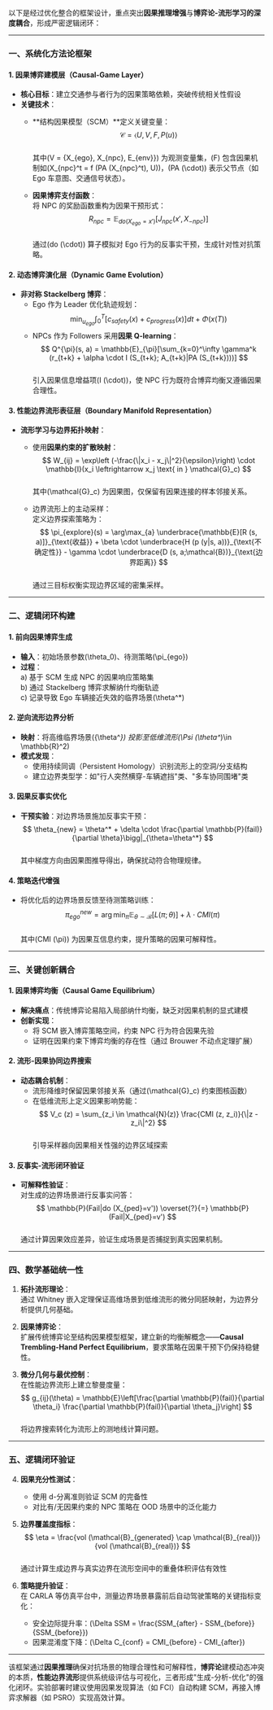 

以下是经过优化整合的框架设计，重点突出**因果推理增强**与**博弈论-流形学习的深度耦合**，形成严密逻辑闭环：

---

### **一、系统化方法论框架**
#### **1. 因果博弈建模层（Causal-Game Layer）**
- **核心目标**：建立交通参与者行为的因果策略依赖，突破传统相关性假设  
- **关键技术**：  
  - **结构因果模型（SCM）**定义关键变量：  
    $$
    \mathcal{C} = \langle U, V, F, P (u) \rangle
    $$  
    其中\(V = \{X_{ego}, X_{npc}, E_{env}\}\) 为观测变量集，\(F\) 包含因果机制如\(X_{npc}^t = f (PA (X_{npc}^t), U)\)，\(PA (\cdot)\) 表示父节点（如 Ego 车意图、交通信号状态）。  

  - **因果博弈支付函数**：  
    将 NPC 的奖励函数重构为因果干预形式：  
    $$
    R_{npc} = \mathbb{E}_{do (X_{ego}=x')}[J_{npc}(x', X_{-npc})]
    $$  
    通过\(do (\cdot)\) 算子模拟对 Ego 行为的反事实干预，生成针对性对抗策略。

#### **2. 动态博弈演化层（Dynamic Game Evolution）**
- **非对称 Stackelberg 博弈**：  
  - Ego 作为 Leader 优化轨迹规划：  
    $$
    \min_{u_{ego}} \int_0^T [c_{safety}(x) + c_{progress}(x)]dt + \Phi (x (T))
    $$  
  - NPCs 作为 Followers 采用**因果 Q-learning**：  
    $$
    Q^{\pi}(s, a) = \mathbb{E}_{\pi}[\sum_{k=0}^\infty \gamma^k (r_{t+k} + \alpha \cdot I (S_{t+k}; A_{t+k}|PA (S_{t+k})))]
    $$  
    引入因果信息增益项\(I (\cdot)\)，使 NPC 行为既符合博弈均衡又遵循因果合理性。

#### **3. 性能边界流形表征层（Boundary Manifold Representation）**
- **流形学习与边界拓扑映射**：  
  - 使用**因果约束的扩散映射**：  
    $$
    W_{ij} = \exp\left (-\frac{\|x_i - x_j\|^2}{\epsilon}\right) \cdot \mathbb{I}(x_i \leftrightarrow x_j \text{ in } \mathcal{G}_c)
    $$  
    其中\(\mathcal{G}_c\) 为因果图，仅保留有因果连接的样本邻接关系。  

  - 边界流形上的主动采样：  
    定义边界探索策略为：  
    $$
    \pi_{explore}(s) = \arg\max_{a} \underbrace{\mathbb{E}[R (s, a)]}_{\text{收益}} + \beta \cdot \underbrace{H (p (y|s, a))}_{\text{不确定性}} - \gamma \cdot \underbrace{D (s, a;\mathcal{B})}_{\text{边界距离}}
    $$  
    通过三目标权衡实现边界区域的密集采样。

---

### **二、逻辑闭环构建**
#### **1. 前向因果博弈生成**
- **输入**：初始场景参数\(\theta_0\)、待测策略\(\pi_{ego}\)  
- **过程**：  
  a) 基于 SCM 生成 NPC 的因果响应策略集  
  b) 通过 Stackelberg 博弈求解纳什均衡轨迹  
  c) 记录导致 Ego 车辆接近失效的临界场景\(\theta^*\)  

#### **2. 逆向流形边界分析**
- **映射**：将高维临界场景\(\{\theta^*\}\) 投影至低维流形\(\Psi (\theta^*)\in \mathbb{R}^2\)  
- **模式发现**：  
  - 使用持续同调（Persistent Homology）识别流形上的空洞/分支结构  
  - 建立边界类型学：如"行人突然横穿-车辆遮挡"类、"多车协同围堵"类  

#### **3. 因果反事实优化**
- **干预实验**：对边界场景施加反事实干预：  
  $$
  \theta_{new} = \theta^* + \delta \cdot \frac{\partial \mathbb{P}(fail)}{\partial \theta}\bigg|_{\theta=\theta^*}
  $$  
  其中梯度方向由因果图推导得出，确保扰动符合物理规律。  

#### **4. 策略迭代增强**
- 将优化后的边界场景反馈至待测策略训练：  
  $$
  \pi_{ego}^{new} = \arg\min_\pi \mathbb{E}_{\theta \sim \mathcal{B}}[L (\pi;\theta)] + \lambda \cdot CMI (\pi)
  $$  
  其中\(CMI (\pi)\) 为因果互信息约束，提升策略的因果可解释性。

---

### **三、关键创新耦合**
#### **1. 因果博弈均衡（Causal Game Equilibrium）**  
- **解决痛点**：传统博弈论易陷入局部纳什均衡，缺乏对因果机制的显式建模  
- **创新实现**：  
  - 将 SCM 嵌入博弈策略空间，约束 NPC 行为符合因果先验  
  - 证明在因果约束下博弈均衡的存在性（通过 Brouwer 不动点定理扩展）  

#### **2. 流形-因果协同边界搜索**  
- **动态耦合机制**：  
  - 流形降维时保留因果邻接关系（通过\(\mathcal{G}_c\) 约束图核函数）  
  - 在低维流形上定义因果影响势能：  
    $$
    V_c (z) = \sum_{z_i \in \mathcal{N}(z)} \frac{CMI (z, z_i)}{\|z - z_i\|^2}
    $$  
    引导采样器向因果相关性强的边界区域探索  

#### **3. 反事实-流形闭环验证**  
- **可解释性验证**：  
  对生成的边界场景进行反事实问答：  
  $$
  \mathbb{P}(Fail|do (X_{ped}=v')) \overset{?}{=} \mathbb{P}(Fail|X_{ped}=v')
  $$  
  通过计算因果效应差异，验证生成场景是否捕捉到真实因果机制。

---

### **四、数学基础统一性**
1. **拓扑流形理论**：  
   通过 Whitney 嵌入定理保证高维场景到低维流形的微分同胚映射，为边界分析提供几何基础。

2. **因果博弈论**：  
   扩展传统博弈论至结构因果模型框架，建立新的均衡解概念——**Causal Trembling-Hand Perfect Equilibrium**，要求策略在因果干预下仍保持稳健性。

3. **微分几何与最优控制**：  
   在性能边界流形上建立黎曼度量：  
   $$
   g_{ij}(\theta) = \mathbb{E}\left[\frac{\partial \mathbb{P}(fail)}{\partial \theta_i} \frac{\partial \mathbb{P}(fail)}{\partial \theta_j}\right]
   $$  
   将边界搜索转化为流形上的测地线计算问题。

---

### **五、逻辑闭环验证**
4. **因果充分性测试**：  
   - 使用 d-分离准则验证 SCM 的完备性  
   - 对比有/无因果约束的 NPC 策略在 OOD 场景中的泛化能力  

5. **边界覆盖度指标**：  
   $$
   \eta = \frac{vol (\mathcal{B}_{generated} \cap \mathcal{B}_{real})}{vol (\mathcal{B}_{real})}
   $$  
   通过计算生成边界与真实边界在流形空间中的重叠体积评估有效性  

6. **策略提升验证**：  
   在 CARLA 等仿真平台中，测量边界场景暴露前后自动驾驶策略的关键指标变化：  
   - 安全边际提升率：\(\Delta SSM = \frac{SSM_{after} - SSM_{before}}{SSM_{before}}\)  
   - 因果混淆度下降：\(\Delta C_{conf} = CMI_{before} - CMI_{after}\)

---

该框架通过**因果推理**确保对抗场景的物理合理性和可解释性，**博弈论**建模动态冲突的本质，**性能边界流形**提供系统级评估与可视化，三者形成"生成-分析-优化"的强化闭环。实验部署时建议使用因果发现算法（如 FCI）自动构建 SCM，再接入博弈求解器（如 PSRO）实现高效计算。